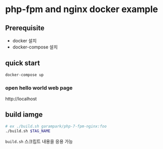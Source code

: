 # php-fpm and nginx docker example

## Prerequisite

* docker 설치
* docker-compose 설치

## quick start

``` sh
docker-compose up
```

### open hello world web page

http://localhost

## build iamge

``` sh
# ex ./build.sh garampark/php-7-fpm-nginx:foo
./build.sh $TAG_NAME
```
`build.sh` 스크립트 내용을 응용 가능